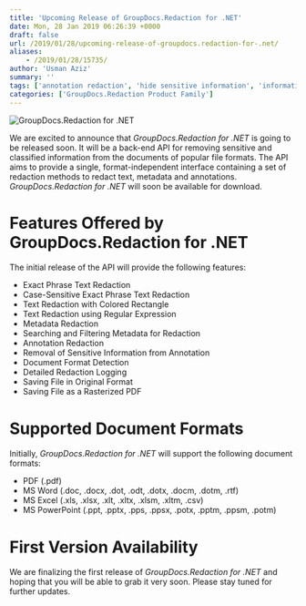 ```yaml
---
title: 'Upcoming Release of GroupDocs.Redaction for .NET'
date: Mon, 28 Jan 2019 06:26:39 +0000
draft: false
url: /2019/01/28/upcoming-release-of-groupdocs.redaction-for-.net/
aliases:
    - /2019/01/28/15735/
author: 'Usman Aziz'
summary: ''
tags: ['annotation redaction', 'hide sensitive information', 'information hinding', 'metadata redaction', 'text redaction', 'GroupDocs.Redaction for .NET']
categories: ['GroupDocs.Redaction Product Family']
---
```


![GroupDocs.Redaction for .NET](http://blog.groupdocs.com/wp-content/uploads/sites/4/2019/01/groupdocs-redaction-net.png "GroupDocs.Redaction for .NET")

We are excited to announce that _GroupDocs.Redaction for .NET_ is going to be released soon. It will be a back-end API for removing sensitive and classified information from the documents of popular file formats. The API aims to provide a single, format-independent interface containing a set of redaction methods to redact text, metadata and annotations. _GroupDocs.Redaction for .NET_ will soon be available for download.

# Features Offered by GroupDocs.Redaction for .NET

The initial release of the API will provide the following features:

*   Exact Phrase Text Redaction
*   Case-Sensitive Exact Phrase Text Redaction
*   Text Redaction with Colored Rectangle
*   Text Redaction using Regular Expression
*   Metadata Redaction
*   Searching and Filtering Metadata for Redaction
*   Annotation Redaction
*   Removal of Sensitive Information from Annotation
*   Document Format Detection
*   Detailed Redaction Logging
*   Saving File in Original Format
*   Saving File as a Rasterized PDF

# Supported Document Formats

Initially, _GroupDocs.Redaction for .NET_ will support the following document formats:

*   PDF (.pdf)
*   MS Word (.doc, .docx, .dot, .odt, .dotx, .docm, .dotm, .rtf)
*   MS Excel (.xls, .xlsx, .xlt, .xltx, .xlsm, .xltm, .csv)
*   MS PowerPoint (.ppt, .pptx, .pps, .ppsx, .potx, .pptm, .ppsm, .potm)

# First Version Availability

We are finalizing the first release of _GroupDocs.Redaction for .NET_ and hoping that you will be able to grab it very soon. Please stay tuned for further updates.





